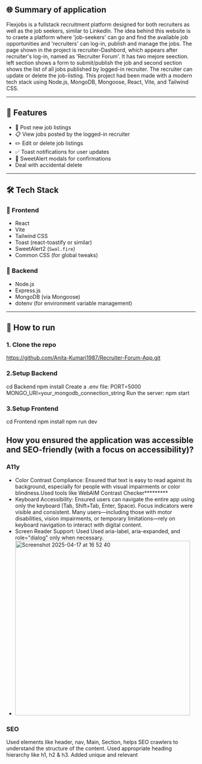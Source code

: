 ## 🌐 Summary of application

Flexjobs is a fullstack recruitment platform designed for both recruiters as well as the job seekers, similar to LinkedIn. The idea behind this website is to craete a platform where 'job-seekers' can go and find the available job opportunities and 'recruiters' can log-in, publish and manage the jobs. The page shown in the project is recruiter-Dashbord, which appears after recruiter's log-in, named as 'Recruiter Forum'. It has two mejore seection. left section shows a form to submit/publish the job and second section shows the list of all jobs published by logged-in recruiter. The recruiter can update or delete the job-listing. This project had been made with a modern tech stack using Node.js, MongoDB, Mongoose, React, Vite, and Tailwind CSS.

---

## 🚀 Features
- 📝 Post new job listings
- 📋 View jobs posted by the logged-in recruiter
- ✏️ Edit or delete job listings
- ✅ Toast notifications for user updates
- 🧠 SweetAlert modals for confirmations
- Deal with accidental delete

---

## 🛠️ Tech Stack

### 🔹 Frontend
- React
- Vite
- Tailwind CSS
- Toast (react-toastify or similar)
- SweetAlert2 (`Swal.fire`)
- Common CSS (for global tweaks)

### 🔹 Backend

- Node.js
- Express.js
- MongoDB (via Mongoose)
- dotenv (for environment variable management)
---

## 🔧 How  to run

### 1. Clone the repo

https://github.com/Anita-Kumari1987/Recruiter-Forum-App.git

### 2.Setup Backend
cd Backend
npm install
Create a .env file:
PORT=5000
MONGO_URI=your_mongodb_connection_string
Run the server:
npm start

### 3.Setup Frontend
cd Frontend
npm install
npm run dev

## How you ensured the application was accessible and SEO-friendly (with a focus on accessibility)?
### A11y 
- Color Contrast Compliance: Ensured that text is easy to read against its background, especially for people with visual impairments or color blindness.Used tools like WebAIM Contrast Checker*********
- Keyboard Accessibility: Ensured users can navigate the entire app using only the keyboard (Tab, Shift+Tab, Enter, Space).
Focus indicators were visible and consistent.
Many users—including those with motor disabilities, vision impairments, or temporary limitations—rely on keyboard navigation to interact with digital content.
- Screen Reader Support: Used Used aria-label, aria-expanded, and role="dialog" only when necessary.
- <img width="465" alt="Screenshot 2025-04-17 at 16 52 40" src="https://github.com/user-attachments/assets/ed2820ab-332b-45d3-8cac-5a3a20585532" />
### SEO
Used elements like header, nav, Main, Section, helps SEO crawlers to understand the structure of the content.
Used appropriate heading hierarchy like h1, h2 & h3.
Added unique and relevant <title> and <meta name="description" />
Used clean, descriptive URLs.



---
## Tracking

---
## Security

---
## 📌 Future Improvements
Candidate portal & resume uploads
Recruiter's log-in page
Job filtering & search
Admin dashboard
Authentication 
Email notifications

## 🧑‍💻 Author
Anita Kumari
@Anita-Kumari1987
